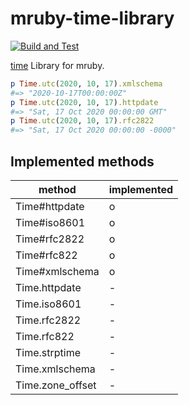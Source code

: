 # mruby-time-library

[![Build and Test](https://github.com/cohalz/mruby-time-library/actions/workflows/test.yml/badge.svg?branch=master)](https://github.com/cohalz/mruby-time-library/actions/workflows/test.yml?query=branch%3Amaster)

[time](https://ruby-doc.org/stdlib-2.7.2/libdoc/time/rdoc/index.html) Library for mruby.

```ruby
p Time.utc(2020, 10, 17).xmlschema
#=> "2020-10-17T00:00:00Z"
p Time.utc(2020, 10, 17).httpdate
#=> "Sat, 17 Oct 2020 00:00:00 GMT"
p Time.utc(2020, 10, 17).rfc2822
#=> "Sat, 17 Oct 2020 00:00:00 -0000"
```

## Implemented methods

| method | implemented |
| - | - |
| Time#httpdate | o |
| Time#iso8601 | o |
| Time#rfc2822 | o |
| Time#rfc822 | o |
| Time#xmlschema | o |
| Time.httpdate | - |
| Time.iso8601 | - |
| Time.rfc2822 | - |
| Time.rfc822 | - |
| Time.strptime | - |
| Time.xmlschema | - |
| Time.zone_offset | - |
